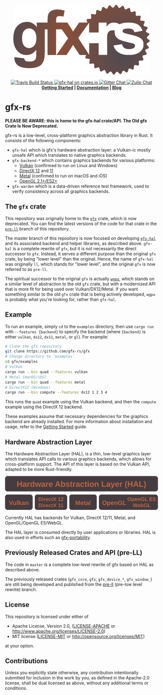 <p align="center">
  <img src="info/logo.png">
</p>
<p align="center">
  <a href="https://travis-ci.org/gfx-rs/gfx">
      <img src="https://img.shields.io/travis/gfx-rs/gfx/master.svg?style=flat-square" alt="Travis Build Status">
  </a>
  <a href="https://crates.io/crates/gfx-hal">
      <img src="http://img.shields.io/crates/v/gfx-hal.svg?label=gfx-hal" alt = "gfx-hal on crates.io">
  </a>
  <a href="https://gitter.im/gfx-rs/gfx">
    <img src="https://img.shields.io/badge/gitter-join%20chat-green.svg?style=flat-square" alt="Gitter Chat">
  </a>
  <a href="https://gfx.zulipchat.com">
    <img src="https://img.shields.io/badge/zulip-join_chat-brightgreen.svg" alt="Zulip Chat">
  </a>
  <br>
  <strong><a href="info/getting_started.md">Getting Started</a> | <a href="http://docs.rs/gfx-hal">Documentation</a> | <a href="http://gfx-rs.github.io/">Blog</a> </strong>
</p>

# gfx-rs

**PLEASE BE AWARE: this is home to the gfx-hal crate/API. The Old gfx Crate Is Now Deprecated.**

gfx-rs is a low-level, cross-platform graphics abstraction library in Rust. It consists of the following components:

* `gfx-hal` which is gfx's hardware abstraction layer: a Vulkan-ic mostly unsafe API which translates to native graphics backends.
* `gfx-backend-*` which contains graphics backends for various platforms:
  * [Vulkan](src/backend/vulkan) (confirmed to run on Linux and Windows)
  * [DirectX 12](src/backend/dx12) and [11](src/backend/dx11)
  * [Metal](src/backend/metal) (confirmed to run on macOS and iOS)
  * [OpenGL 2.1+/ES2+](src/backend/gl)
* `gfx-warden` which is a data-driven reference test framework, used to verify consistency across all graphics backends.

## The `gfx` crate

This repository was originally home to the [`gfx`](https://crates.io/crates/gfx) crate, which is now deprecated. You can find the latest versions of the code for that crate in the [`pre-ll`](https://github.com/gfx-rs/gfx/tree/pre-ll) branch of this repository.

The master branch of this repository is now focused on developing [`gfx-hal`](https://crates.io/crates/gfx-hal) and its associated backend and helper libraries, as described above. `gfx-hal` is a complete rewrite of `gfx`, but it is not necessarily the direct successor to `gfx`. Instead, it serves a different purpose than the original `gfx` crate, by being "lower level" than the original. Hence, the name of `gfx-hal` was originally `ll`, which stands for "lower level", and the original `gfx` is now referred to as `pre-ll`.

The spiritual successor to the original `gfx` is actually [`wgpu`](https://github.com/gfx-rs/wgpu), which stands on a similar level of abstraction to the old `gfx` crate, but with a modernized API that is more fit for being used over Vulkan/DX12/Metal. If you want something similar to the old `gfx` crate that is being actively developed, `wgpu` is probably what you're looking for, rather than `gfx-hal`.

## Example

To run an example, simply `cd` to the `examples` directory, then use `cargo run` with `--features {backend}` to specify the backend (where `{backend}` is either `vulkan`, `dx12`, `dx11`, `metal`, or `gl`). For example:

```bash
# Clone the gfx repository
git clone https://github.com/gfx-rs/gfx
# Change directory to `examples`
cd gfx/examples
# Vulkan
cargo run --bin quad --features vulkan
# Metal (macOS/iOS)
cargo run --bin quad --features metal
# DirectX12 (Windows)
cargo run --bin compute --features dx12 1 2 3 4
```

This runs the `quad` example using the Vulkan backend, and then the `compute` example using the DirectX 12 backend.

These examples assume that necessary dependencies for the graphics backend are already installed. For more information about installation and usage, refer to the [Getting Started](info/getting_started.md) guide.

## Hardware Abstraction Layer

The Hardware Abstraction Layer (HAL), is a thin, low-level graphics layer which translates API calls to various graphics backends, which allows for cross-platform support. The API of this layer is based on the Vulkan API, adapted to be more Rust-friendly.

<p align="center"><img src="info/hal.svg" alt="Hardware Abstraction Layer (HAL)" /></p>

Currently HAL has backends for Vulkan, DirectX 12/11, Metal, and OpenGL/OpenGL ES/WebGL.

The HAL layer is consumed directly by user applications or libraries. HAL is also used in efforts such as [gfx-portability](https://github.com/gfx-rs/portability).

## Previously Released Crates and API (pre-LL)

The code in `master` is a complete low-level rewrite of gfx based on HAL as described above.

The previously released crates (`gfx_core`, `gfx`, `gfx_device_*`, `gfx_window_`) are still being developed and published from the [pre-ll](https://github.com/gfx-rs/gfx/tree/pre-ll) (pre-low level rewrite) branch.

## License

[license]: #license

This repository is licensed under either of

* Apache License, Version 2.0, ([LICENSE-APACHE](LICENSE-APACHE) or http://www.apache.org/licenses/LICENSE-2.0)
* MIT license ([LICENSE-MIT](LICENSE-MIT) or http://opensource.org/licenses/MIT)

at your option.

## Contributions

Unless you explicitly state otherwise, any contribution intentionally submitted for inclusion in the work by you, as defined in the Apache-2.0 license, shall be dual licensed as above, without any additional terms or conditions.
